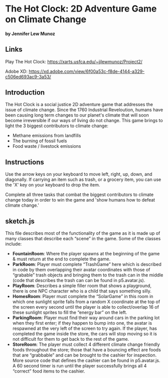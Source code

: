 # The Hot Clock: 2D Adventure Game on Climate Change
#### by Jennifer Lew Munoz

## Links
Play The Hot Clock: https://xarts.usfca.edu/~jjlewmunoz/Project2/

Adobe XD: https://xd.adobe.com/view/6f00a53c-f8de-4144-a329-c506ed693ac9-3a53/


## Introduction 
The Hot Clock is a social justice 2D adventure game that addresses the issue of climate change. Since the 1760 Industrial Reveloution, humans have been causing long term changes to our planet's climate that will soon become irreversible if our ways of living do not change. This game brings to light the 3 biggest contributors to climate change:

- Methane emissions from landfills
- The burning of fossil fuels
- Food waste / livestock emissions

## Instructions

Use the arrow keys on your keyboard to move left, right, up, down, and diagonally. If carrying an item such as trash, or a grocery item, you can use the 'X' key on your keyboard to drop the item.

Complete all three tasks that combat the biggest contributors to climate change today in order to win the game and 'show humans how to defeat climate change.'


## sketch.js
This file describes most of the functionality of the game as it is made up of many classes that describe each “scene” in the game. Some of the classes include:

- **FountainRoom**: Where the player spawns at the beginning of the game & must return at the end to complete the game.
- **ParkRoom**: Player must complete “TrashGame” here which is described in code by them overlapping their avatar coordinates with those of “grabable” trash objects and bringing them to the trash can in the middle (code that describes the trash can can be found in p5.avatar.js).
- **PlayRoom**: Describes a simple filler room that shows a playground, there is one NPC character who is a child that says something silly.
- **HomesRoom**: Player must complete the “SolarGame” in this room in which one sunlight sprite falls from a random X coordinate at the top of the screen every second until the player is able to collect/overlap 16 of these sunlight sprites to fill the “energy bar” on the left.
- **ParkingRoom**: Player must find their way around cars in the parking lot when they first enter; if they happen to bump into one, the avatar is respawned at the very left of the screen to try again. If the player, has completed the game inside the store, the cars will stop moving so it is not difficult for them to get back to the rest of the game.
- **StoreRoom**: The player must collect 4 different climate change friendly foods throughout the store; those that have a bouncing effect are foods that are “grabbable” and can be brought to the cashier for inspection. More source code that defines the cashier can be found in p5.avatar.js. A 60 second timer is run until the player successfully brings all 4 “correct” food items to the cashier.
